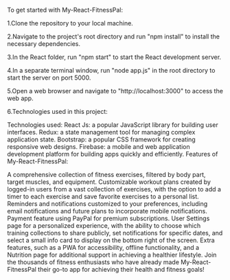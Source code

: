 To get started with My-React-FitnessPal:

1.Clone the repository to your local machine.

2.Navigate to the project's root directory and run "npm install" to install the necessary dependencies.

3.In the React folder, run "npm start" to start the React development server.

4.In a separate terminal window, run "node app.js" in the root directory to start the server on port 5000.

5.Open a web browser and navigate to "http://localhost:3000" to access the web app.

6.Technologies used in this project:

Technologies used:
React Js: a popular JavaScript library for building user interfaces.
Redux: a state management tool for managing complex application state.
Bootstrap: a popular CSS framework for creating responsive web designs.
Firebase: a mobile and web application development platform for building apps quickly and efficiently.
Features of My-React-FitnessPal:

A comprehensive collection of fitness exercises, filtered by body part, target muscles, and equipment.
Customizable workout plans created by logged-in users from a vast collection of exercises, with the option to add a timer to each exercise and save favorite exercises to a personal list.
Reminders and notifications customized to your preferences, including email notifications and future plans to incorporate mobile notifications.
Payment feature using PayPal for premium subscriptions.
User Settings page for a personalized experience, with the ability to choose which training collections to share publicly, set notifications for specific dates, and select a small info card to display on the bottom right of the screen.
Extra features, such as a PWA for accessibility, offline functionality, and a Nutrition page for additional support in achieving a healthier lifestyle.
Join the thousands of fitness enthusiasts who have already made My-React-FitnessPal their go-to app for achieving their health and fitness goals!
